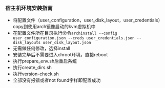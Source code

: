 ### 宿主机环境安装指南
- 将配置文件（user_configuration，user_disk_layout，user_credentials）copy到使用arch镜像启动的kvm虚拟机中
- 在配置文件所在目录执行命令```archinstall --config user_configuration.json --creds user_credentials.json --disk_layouts user_disk_layout.json```
- 无需做任何修改，选择install
- 安装完毕后不需要进入chroot环境，直接reboot
- 执行prepare_env.sh后重启系统
- 执行create_dirs.sh
- 执行version-check.sh
- 全部没有报错或者not found字样即配置成功
